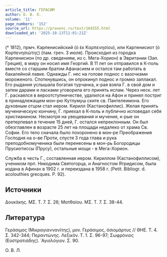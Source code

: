 ```yaml
---
article_title: ГЕРАСИМ
author: О. В. Л.
volume: '11'
page_numbers: '152'
source_url: https://pravenc.ru/text/164555.html
downloaded_at: '2025-10-13T11:01:21Z'
---
```


(† 1812), прмч. Карпенисийский (ὁ ἐκ Καρπενησίου), или Карпенисиот (ὁ Καρπενησιώτης) (пам. греч. 3 июля). Происходил из городка Карпенисион (по др. сведениям, из с. Мега-Хорион) в Эвритании (Зап. Греция), в миру он носил имя Георгий. В 11 лет он отправился в К-поль вместе со старшим братом Афанасием и остался там работать в бакалейной лавке. Однажды Г. нес на голове поднос с вазочками мороженого. Споткнувшись, он опрокинул поднос и громко заплакал. Его рыдания услышала богатая турчанка, к-рая взяла Г. в свой дом и затем дарами и ласками уговорила его принять ислам. Через неск. лет Г. раскаялся в вероотступничестве, удалился на Афон и принял постриг в принадлежащем мон-рю Кутлумуш ските св. Пантелеимона. Его духовным отцом стал иером. Кирилл (Кастанофиллис). Желая принять мученическую кончину, Г. приехал в К-поль и публично исповедал себя христианином. Несмотря на увещевания и мучения, к-рые он претерпевал в течение 15 дней, Г. остался непреклонным. Он был обезглавлен в возрасте 25 лет на площади недалеко от храма Св. Софии. Его тело сначала было похоронено в мон-ре Преображения Господня на о-ве Проти, спустя 3 года глава и рука преподобномученика были перенесены в мон-рь Богородицы Прусиотиссы (Прусу), остальные мощи - в Мега-Хорион.

Служба в честь Г., составленная иером. Кириллом (Кастанофиллисом), учеником прп. Никодима Святогорца, и Анагностом Ятридисом, была издана в Афинах в 1902 г. и переиздана в 1958 г. (Petit. Bibliogr. d. acolouthies grecques. P. 92).

## Источники

Δουκάκης. ΜΣ. Τ. 7. Σ. 26; Ματθαίου. ΜΣ. Τ. 7. Σ. 38-44.

## Литература

Γεράσιμος (Μικραγιαννανίτης), μον. Γεράσιμος, ὁσιομάρτυς // ΘΗΕ. Τ. 4. Σ. 342-344; Περαντώνης. Λεξικόν. Τ. 1. Σ. 96-97; Σωφρόνιος (Εὐστρατιάδης). ῾Αγιολόγιον. Σ. 90.

О. В. Л.
